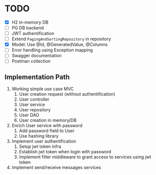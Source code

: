# TODO

- [x] H2 in-memory DB
- [ ] PG DB backend
- [ ] JWT authentification
- [ ] Extend `PagingAndSortingRepository` in repository
- [x] Model: Use @Id, @GeneratedValue, @Columns
- [ ] Error handling using Exception mapping
- [ ] Swagger documentation
- [ ] Postman collection

## Implementation Path

1. Working simple use case MVC
   1. User creation request (without authentification)
   2. User controller
   3. User service
   4. User repository
   5. User DAO
   6. User creation in memory/DB
2. Enrich User service with password
   1. Add password field to User
   2. Use hashing library
3. Implement user authentification
   1. Setup jwt token infra
   2. Establish jwt token when login with password
   3. Implement filter middleware to grant access to services using jwt token
4. Implement send/receive messages services
